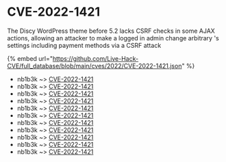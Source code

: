 # CVE-2022-1421

The Discy WordPress theme before 5.2 lacks CSRF checks in some AJAX actions, allowing an attacker to make a logged in admin change arbitrary 's settings including payment methods via a CSRF attack

{% embed url="https://github.com/Live-Hack-CVE/full_database/blob/main/cves/2022/CVE-2022-1421.json" %}


* nb1b3k ~> [CVE-2022-1421](https://www.alice-snow.ru/2022/database/cve-2022-1421/cve-2022-1421-nb1b3k)
* nb1b3k ~> [CVE-2022-1421](https://www.alice-snow.ru/2022/database/cve-2022-1421/cve-2022-1421-nb1b3k)
* nb1b3k ~> [CVE-2022-1421](https://www.alice-snow.ru/2022/database/cve-2022-1421/cve-2022-1421-nb1b3k)
* nb1b3k ~> [CVE-2022-1421](https://www.alice-snow.ru/2022/database/cve-2022-1421/cve-2022-1421-nb1b3k)
* nb1b3k ~> [CVE-2022-1421](https://www.alice-snow.ru/2022/database/cve-2022-1421/cve-2022-1421-nb1b3k)
* nb1b3k ~> [CVE-2022-1421](https://www.alice-snow.ru/2022/database/cve-2022-1421/cve-2022-1421-nb1b3k)
* nb1b3k ~> [CVE-2022-1421](https://www.alice-snow.ru/2022/database/cve-2022-1421/cve-2022-1421-nb1b3k)
* nb1b3k ~> [CVE-2022-1421](https://www.alice-snow.ru/2022/database/cve-2022-1421/cve-2022-1421-nb1b3k)
* nb1b3k ~> [CVE-2022-1421](https://www.alice-snow.ru/2022/database/cve-2022-1421/cve-2022-1421-nb1b3k)
* nb1b3k ~> [CVE-2022-1421](https://www.alice-snow.ru/2022/database/cve-2022-1421/cve-2022-1421-nb1b3k)
* nb1b3k ~> [CVE-2022-1421](https://www.alice-snow.ru/2022/database/cve-2022-1421/cve-2022-1421-nb1b3k)